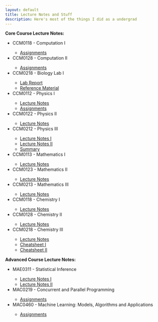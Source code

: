 ```yaml
---
layout: default
title: Lecture Notes and Stuff
description: Here's most of the things I did as a undergrad
---
```


<b>Core Course Lecture Notes:</b>
<ul>
	<li>CCM0118 - Computation I</li>
	<ul>
		<li><a href="https://github.com/bruno153/CCM0118">Assignments</a></li>
	</ul>
	<li>CCM0128 - Computation II</li>
	<ul>
		<li><a href="https://github.com/bruno153/CCM0128">Assignments</a></li>
	</ul>
	<li>CCM0218 - Biology Lab I</li>
	<ul>
		<li><a href="https://drive.google.com/open?id=1D1DselNEIHswB-iSAfJ2eltHGGN9UDi0"> Lab Report </a></li>
		<li><a href="https://drive.google.com/open?id=1jmkd22Q0ZbaBcEQaLlVvwpWNWiTH5e4O"> Reference Material </a></li>
	</ul>
	<li>CCM0112 - Physics I</li>
	<ul>
		<li><a href="https://drive.google.com/open?id=1GaFaN1z1ANGc4PKJh_5DxAG7MMZMfHis"> Lecture Notes </a></li>
		<li><a href="https://drive.google.com/open?id=19v5um_Duh5O4QtXWDCU8ompbWVOr-j7u"> Assignments </a></li>
	</ul>
	<li>CCM0122 - Physics II</li>
	<ul>
		<li><a href="https://drive.google.com/open?id=1h0UDiSenYAgnwganZbrMPw5053qDg-vP"> Lecture Notes </a></li>
	</ul>
	<li>CCM0212 - Physics III</li>
	<ul>
		<li><a href="https://drive.google.com/open?id=1sw-xLNvfi6f6YzdLs6vNEwou7oDIanVM"> Lecture Notes I</a></li>
		<li><a href="https://drive.google.com/open?id=16MNTQUPIxv3GDrw-H_3ejoVtsOSVVSM4"> Lecture Notes II</a></li>
		<li><a href="https://drive.google.com/open?id=1P_Of4_LCLTLb71K7OFdFtM_7VON_toK6"> Summary </a></li>
	</ul>
	<li>CCM0113 - Mathematics I</li>
	<ul>
		<li><a href="https://drive.google.com/open?id=11vbuZH7uTehzDeDo_ZGKLjvatacTv78m"> Lecture Notes </a></li>
	</ul>
	<li>CCM0123 - Mathematics II</li>
	<ul>
		<li><a href="https://drive.google.com/open?id=1UOAgvl52jRmexorxNUvtnckrVsu2IDrq"> Lecture Notes </a></li>
	</ul>
	<li>CCM0213 - Mathematics III</li>
	<ul>
		<li><a href="https://drive.google.com/open?id=1wYo0kCagm9YHp_B4XwEBk-fbqN2T9qpc"> Lecture Notes </a></li>
	</ul>
	<li>CCM0118 - Chemistry I</li>
	<ul>
		<li><a href="https://drive.google.com/open?id=1cqmDwSp6PBoweMVe5wwA1tGsxfPcYVnv"> Lecture Notes </a></li>
	</ul>
	<li>CCM0128 - Chemistry II</li>
	<ul>
		<li><a href="https://drive.google.com/open?id=1xgizrU8axJEcZnEEtkbp63hP00WPbaoQ"> Lecture Notes </a></li>
	</ul>
	<li>CCM0218 - Chemistry III</li>
	<ul>
		<li><a href="https://drive.google.com/open?id=15f1WT0YIVbNthQuAEf-qHJeuuGeOHqhO"> Lecture Notes </a></li>
		<li><a href="https://drive.google.com/open?id=1hTFo1Hf_qGWHk-rFCWK_JloAo_cneNxw"> Cheatsheet I</a></li>
		<li><a href="https://drive.google.com/open?id=1X6ML9Je1bzWlR-J3Lrv4BJ5cDki5a1UJ"> Cheatsheet II</a></li>
	</ul>
</ul>

<b>Advanced Course Lecture Notes:</b>
<ul>
	<li>MAE0311 - Statistical Inference</li>
	<ul>
		<li><a href="https://drive.google.com/open?id=1CzIKko13VGvtvqexaSHsUmFPP2QAPoV0">Lecture Notes I</a></li>
		<li><a href="https://drive.google.com/open?id=1R9KO2SM3P-m8IuJiIG6BbRUE2-kkwaAF">Lecture Notes II</a></li>
	</ul>
	<li>MAC0219 - Concurrent and Parallel Programming </li>
	<ul>
		<li><a href="https://github.com/bruno153/MAC0219">Assignments</a></li>
	</ul>
	<li>MAC0460 - Machine Learning: Models, Algorithms and Applications</li>
	<ul>
		<li><a href="https://github.com/bruno153/MAC0460">Assignments</a></li>
	</ul>
</ul>